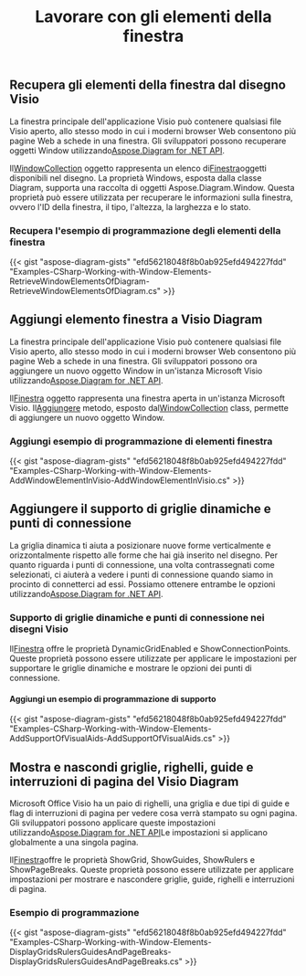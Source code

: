 ﻿---
title: Lavorare con gli elementi della finestra
type: docs
weight: 100
url: /it/net/working-with-window-elements/
description: Questa sezione spiega come ottenere la proprietà degli elementi della finestra in visio con Aspose.Diagram.
---
## **Recupera gli elementi della finestra dal disegno Visio**
 La finestra principale dell'applicazione Visio può contenere qualsiasi file Visio aperto, allo stesso modo in cui i moderni browser Web consentono più pagine Web a schede in una finestra. Gli sviluppatori possono recuperare oggetti Window utilizzando[Aspose.Diagram for .NET API](https://products.aspose.com/diagram/net/).

 Il[WindowCollection](http://www.aspose.com/api/net/diagram/aspose.diagram/windowcollection) oggetto rappresenta un elenco di[Finestra](http://www.aspose.com/api/net/diagram/aspose.diagram/window)oggetti disponibili nel disegno. La proprietà Windows, esposta dalla classe Diagram, supporta una raccolta di oggetti Aspose.Diagram.Window. Questa proprietà può essere utilizzata per recuperare le informazioni sulla finestra, ovvero l'ID della finestra, il tipo, l'altezza, la larghezza e lo stato.
### **Recupera l'esempio di programmazione degli elementi della finestra**
{{< gist "aspose-diagram-gists" "efd56218048f8b0ab925efd494227fdd" "Examples-CSharp-Working-with-Window-Elements-RetrieveWindowElementsOfDiagram-RetrieveWindowElementsOfDiagram.cs" >}}
## **Aggiungi elemento finestra a Visio Diagram**
 La finestra principale dell'applicazione Visio può contenere qualsiasi file Visio aperto, allo stesso modo in cui i moderni browser Web consentono più pagine Web a schede in una finestra. Gli sviluppatori possono ora aggiungere un nuovo oggetto Window in un'istanza Microsoft Visio utilizzando[Aspose.Diagram for .NET API](https://products.aspose.com/diagram/net/).

 Il[Finestra](http://www.aspose.com/api/net/diagram/aspose.diagram/window) oggetto rappresenta una finestra aperta in un'istanza Microsoft Visio. Il[Aggiungere](http://www.aspose.com/api/net/diagram/aspose.diagram/windowcollection/methods/add) metodo, esposto dal[WindowCollection](http://www.aspose.com/api/net/diagram/aspose.diagram/windowcollection) class, permette di aggiungere un nuovo oggetto Window.
### **Aggiungi esempio di programmazione di elementi finestra**
{{< gist "aspose-diagram-gists" "efd56218048f8b0ab925efd494227fdd" "Examples-CSharp-Working-with-Window-Elements-AddWindowElementInVisio-AddWindowElementInVisio.cs" >}}
## **Aggiungere il supporto di griglie dinamiche e punti di connessione**
La griglia dinamica ti aiuta a posizionare nuove forme verticalmente e orizzontalmente rispetto alle forme che hai già inserito nel disegno. Per quanto riguarda i punti di connessione, una volta contrassegnati come selezionati, ci aiuterà a vedere i punti di connessione quando siamo in procinto di connetterci ad essi. Possiamo ottenere entrambe le opzioni utilizzando[Aspose.Diagram for .NET API](https://products.aspose.com/diagram/net/).
### **Supporto di griglie dinamiche e punti di connessione nei disegni Visio**
 Il[Finestra](http://www.aspose.com/api/net/diagram/aspose.diagram/window) offre le proprietà DynamicGridEnabled e ShowConnectionPoints. Queste proprietà possono essere utilizzate per applicare le impostazioni per supportare le griglie dinamiche e mostrare le opzioni dei punti di connessione.
#### **Aggiungi un esempio di programmazione di supporto**
{{< gist "aspose-diagram-gists" "efd56218048f8b0ab925efd494227fdd" "Examples-CSharp-Working-with-Window-Elements-AddSupportOfVisualAids-AddSupportOfVisualAids.cs" >}}
## **Mostra e nascondi griglie, righelli, guide e interruzioni di pagina del Visio Diagram**
 Microsoft Office Visio ha un paio di righelli, una griglia e due tipi di guide e flag di interruzioni di pagina per vedere cosa verrà stampato su ogni pagina. Gli sviluppatori possono applicare queste impostazioni utilizzando[Aspose.Diagram for .NET API](https://products.aspose.com/diagram/net/)Le impostazioni si applicano globalmente a una singola pagina.

 Il[Finestra](http://www.aspose.com/api/net/diagram/aspose.diagram/window)offre le proprietà ShowGrid, ShowGuides, ShowRulers e ShowPageBreaks. Queste proprietà possono essere utilizzate per applicare impostazioni per mostrare e nascondere griglie, guide, righelli e interruzioni di pagina.
### **Esempio di programmazione**
{{< gist "aspose-diagram-gists" "efd56218048f8b0ab925efd494227fdd" "Examples-CSharp-Working-with-Window-Elements-DisplayGridsRulersGuidesAndPageBreaks-DisplayGridsRulersGuidesAndPageBreaks.cs" >}}
